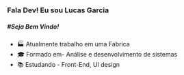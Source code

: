 ### Fala Dev! Eu sou Lucas Garcia
#####  #Seja Bem Vindo!
- 🏭 Atualmente trabalho em uma Fabrica 
- 🎓 Formado em- Análise e desenvolvimento de sistemas
- 📚 Estudando - Front-End, UI design 


